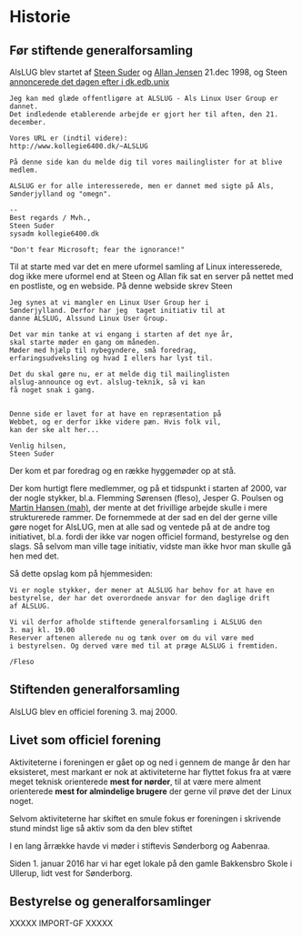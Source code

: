 # Historie

## Før stiftende generalforsamling

AlsLUG blev startet af [Steen Suder](https://www.linkedin.com/in/steensuder)
og [Allan Jensen](https://www.linkedin.com/in/jensendk/) 21.dec 1998, og
Steen [annoncerede det dagen efter i dk.edb.unix](https://groups.google.com/g/dk.edb.unix/c/ttpONWjdlME/m/SrWhu1JBYN8J)

~~~~~~~~~
Jeg kan med glæde offentligøre at ALSLUG - Als Linux User Group er
dannet.
Det indledende etablerende arbejde er gjort her til aften, den 21.
december.

Vores URL er (indtil videre):
http://www.kollegie6400.dk/~ALSLUG

På denne side kan du melde dig til vores mailinglister for at blive
medlem.

ALSLUG er for alle interesserede, men er dannet med sigte på Als,
Sønderjylland og "omegn".

-- 
Best regards / Mvh.,
Steen Suder
sysadm kollegie6400.dk

"Don't fear Microsoft; fear the ignorance!"
~~~~~~~~~

Til at starte med var det en mere uformel samling af Linux interesserede, dog ikke mere uformel 
end at Steen og Allan fik sat en server på nettet med en postliste, og en webside.
På denne webside skrev Steen

~~~~~~~~~
Jeg synes at vi mangler en Linux User Group her i
Sønderjylland. Derfor har jeg  taget initiativ til at
danne ALSLUG, Alssund Linux User Group.

Det var min tanke at vi engang i starten af det nye år, 
skal starte møder en gang om måneden.
Møder med hjælp til nybegyndere, små foredrag,
erfaringsudveksling og hvad I ellers har lyst til.

Det du skal gøre nu, er at melde dig til mailinglisten
alslug-announce og evt. alslug-teknik, så vi kan 
få noget snak i gang.


Denne side er lavet for at have en repræsentation på 
Webbet, og er derfor ikke videre pæn. Hvis folk vil, 
kan der ske alt her...

Venlig hilsen,
Steen Suder
~~~~~~~~~

Der kom et par foredrag og en række hyggemøder op at stå.

Der kom hurtigt flere medlemmer, og på et tidspunkt i starten af 2000, var der nogle stykker,
bl.a. Flemming Sørensen (fleso), Jesper G. Poulsen og
[Martin Hansen (mah)](https://www.linkedin.com/in/martinOtzen), der mente at det 
frivillige arbejde skulle i mere strukturerede rammer. De fornemmede at der sad en del der 
gerne ville gøre noget for AlsLUG, men at alle sad og ventede på at de andre tog initiativet, 
bl.a. fordi der ikke var nogen officiel formand, bestyrelse og den slags. Så selvom man ville 
tage initiativ, vidste man ikke hvor man skulle gå hen med det.

Så dette opslag kom på hjemmesiden:

~~~~~~~~~
Vi er nogle stykker, der mener at ALSLUG har behov for at have en
bestyrelse, der har det overordnede ansvar for den daglige drift
af ALSLUG.

Vi vil derfor afholde stiftende generalforsamling i ALSLUG den
3. maj kl. 19.00
Reserver aftenen allerede nu og tænk over om du vil være med
i bestyrelsen. Og derved være med til at præge ALSLUG i fremtiden.

/Fleso
~~~~~~~~~





## Stiftenden generalforsamling
AlsLUG blev en officiel forening 3. maj 2000.





## Livet som officiel forening
Aktiviteterne i foreningen er gået op og ned i gennem de mange år den har eksisteret, mest markant er nok
at aktiviteterne har flyttet fokus fra at være meget teknisk orienterede **mest for nørder**, til 
at være mere alment orienterede **mest for almindelige brugere** der gerne vil prøve det der Linux noget.

Selvom  aktiviteterne har skiftet en smule fokus er foreningen i skrivende stund mindst lige så aktiv som
da den blev stiftet

I en lang årrække havde vi møder i stiftevis Sønderborg og Aabenraa.

Siden 1. januar 2016 har vi har eget lokale på den gamle Bakkensbro Skole i Ullerup, lidt vest for Sønderborg.






## Bestyrelse og generalforsamlinger
XXXXX IMPORT-GF XXXXX
